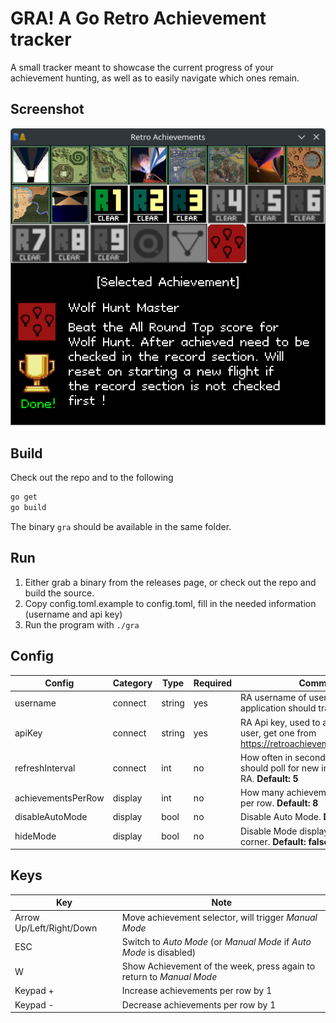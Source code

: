 # GRA! A Go Retro Achievement tracker
A small tracker meant to showcase the current progress of your achievement hunting,
as well as to easily navigate which ones remain.

## Screenshot
![Screenshot of tool](screenshot.png)
## Build
Check out the repo and to the following
```bash
go get
go build
```
The binary `gra` should be available in the same folder.

## Run
1. Either grab a binary from the releases page, or check out the repo and build the source.
2. Copy config.toml.example to config.toml, fill in the needed information (username and api key)
3. Run the program with `./gra`

## Config

| Config             | Category | Type   | Required | Comment                                                                                        |
|--------------------|----------|--------|----------|------------------------------------------------------------------------------------------------|
| username           | connect  | string | yes      | RA username of user whom the application should track.                                         |
| apiKey             | connect  | string | yes      | RA Api key, used to authenticate the user, get one from https://retroachievements.org/settings |
| refreshInterval    | connect  | int    | no       | How often in seconds the application should poll for new information from RA. **Default: 5**   |
| achievementsPerRow | display  | int    | no       | How many achievements to display per row. **Default: 8**                                       |
| disableAutoMode    | display  | bool   | no       | Disable Auto Mode. **Default: false**                                                          |
| hideMode           | display  | bool   | no       | Disable Mode display in lower right corner. **Default: false**                                 | 

## Keys
| Key                      | Note                                                                 |
|--------------------------|----------------------------------------------------------------------|
| Arrow Up/Left/Right/Down | Move achievement selector, will trigger *Manual Mode*                |
| ESC                      | Switch to *Auto Mode* (or *Manual Mode* if *Auto Mode* is disabled)  |
| W                        | Show Achievement of the week, press again to return to *Manual Mode* |
| Keypad +                 | Increase achievements per row by 1                                   |
| Keypad -                 | Decrease achievements per row by 1                                   |